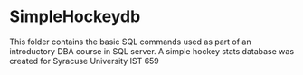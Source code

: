# SimpleHockeydb
This folder contains the basic SQL commands used as part of an introductory DBA course in SQL server. A simple hockey stats database was created for Syracuse University IST 659
